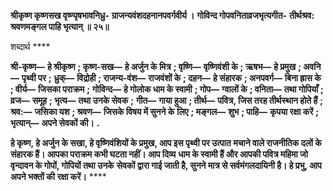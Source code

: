 **श्रीकृष्ण कृष्णसख वृष्ण्यृषभावनिध्रु-** **ग्राजन्यवंशदहनानपवर्गवीर्य ।** **गोविन्द गोपवनिताव्रजभृत्यगीत-** **तीर्थश्रव: श्रवणमङ्गल पाहि भृत्यान् ॥ २५॥** 

शब्दार्थ **** 

**श्री-कृष्ण—** **हे श्रीकृष्ण** **; कृष्ण-सख—** **हे अर्जुन के मित्र** **; वृष्णि—** **वृष्णिवंशी के** **; ऋषभ—** **हे प्रमुख** **; अवनि—** **पृथ्वी पर** **;** **ध्रुक्—** **विद्रोही** **; राजन्य-वंश—** **राजवंशों के** **; दहन—** **हे संहारक** **; अनपवर्ग—** **बिना ह्रास के** **; वीर्य—** **जिसका पराक्रम** **;** **गोविन्द—** **हे गोलोक धाम के स्वामी** **; गोप—** **ग्वालों के** **; वनिता—** **तथा गोपियाँ** **; व्रज—** **समूह** **; भृत्य—** **तथा उनके सेवक** **;** **गीत—** **गाया हुआ** **; तीर्थ—** **पवित्र, जिस तरह तीर्थस्थान होते हैं** **; श्रव:—** **जसिका यश** **; श्रवण—** **जिसके विषय में सुनने के** **लिए** **; मङ्गल—** **शुभ** **; पाहि—** **कृपया रक्षा करें** **; भृत्यान्—** **अपने सेवकों की।** **.** 

**हे कृष्ण, हे अर्जुन के सखा, हे वृष्णिवंशियों के प्रमुख, आप इस पृथ्वी पर उत्पात** **मचाने वाले राजनीतिक दलों के संहारक हैं। आपका पराक्रम कभी घटता नहीं। आप दिव्य** **धाम के स्वामी हैं और आपकी पवित्र महिमा जो वृन्दावन के गोपों, गोपियों तथा उनके** **सेवकों द्वारा गाई जाती है, सुनने मात्र से सर्वमंगलदायिनी है। हे प्रभु, आप अपने भक्तों की** **रक्षा करें।** **** 